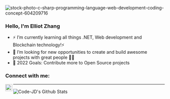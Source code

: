 
<!--
**SmartDev210/SmartDev210** is a ✨ _special_ ✨ repository because its `README.md` (this file) appears on your GitHub profile.

Here are some ideas to get you started:

- 🔭 I’m currently working on ...
- 🌱 I’m currently learning ...
- 👯 I’m looking to collaborate on ...
- 🤔 I’m looking for help with ...
- 💬 Ask me about ...
- 📫 How to reach me: ...
- 😄 Pronouns: ...
- ⚡ Fun fact: ...
-->

![stock-photo-c-sharp-programming-language-web-development-coding-concept-604209716](https://user-images.githubusercontent.com/79864567/145218597-14993ec8-a810-4538-86be-d83401c45e28.jpg)

### Hello, I'm Elliot Zhang

- ⚡ I’m currently learning all things .NET, Web development and Blockchain technology!⚡
- 👯 I’m looking for new opportunities to create and build awesome projects with great people 🚧🤝
- 🥅 2022 Goals: Contribute more to Open Source projects




### Connect with me:

[<img align="left" alt="Code-JD | LinkedIn" width="22px" src="https://cdn.jsdelivr.net/npm/simple-icons@v3/icons/linkedin.svg" />][linkedin]

---

<img align="left" alt="Code-JD's Github Stats" src="https://github-readme-stats.vercel.app/api?username=SmartDev210&show_icons=true&hide_border=true" />


[website]: https://elliot-zhang.herokuapp.com/
[linkedin]: https://www.linkedin.com/in/elliot-zhang-2b865b201/

